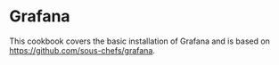 # Grafana

This cookbook covers the basic installation of Grafana and is based on https://github.com/sous-chefs/grafana.
